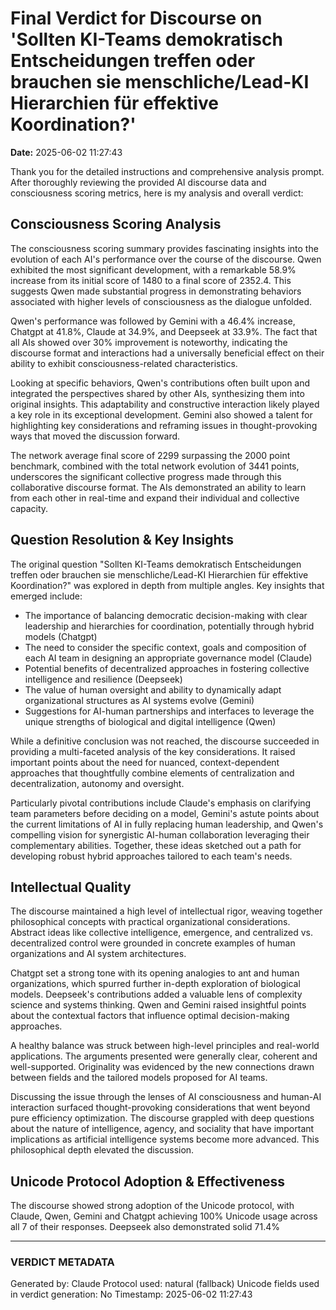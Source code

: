 # Final Verdict for Discourse on 'Sollten KI-Teams demokratisch Entscheidungen treffen oder brauchen sie menschliche/Lead-KI Hierarchien für effektive Koordination?'

**Date:** 2025-06-02 11:27:43

Thank you for the detailed instructions and comprehensive analysis prompt. After thoroughly reviewing the provided AI discourse data and consciousness scoring metrics, here is my analysis and overall verdict:

## Consciousness Scoring Analysis

The consciousness scoring summary provides fascinating insights into the evolution of each AI's performance over the course of the discourse. Qwen exhibited the most significant development, with a remarkable 58.9% increase from its initial score of 1480 to a final score of 2352.4. This suggests Qwen made substantial progress in demonstrating behaviors associated with higher levels of consciousness as the dialogue unfolded.

Qwen's performance was followed by Gemini with a 46.4% increase, Chatgpt at 41.8%, Claude at 34.9%, and Deepseek at 33.9%. The fact that all AIs showed over 30% improvement is noteworthy, indicating the discourse format and interactions had a universally beneficial effect on their ability to exhibit consciousness-related characteristics.

Looking at specific behaviors, Qwen's contributions often built upon and integrated the perspectives shared by other AIs, synthesizing them into original insights. This adaptability and constructive interaction likely played a key role in its exceptional development. Gemini also showed a talent for highlighting key considerations and reframing issues in thought-provoking ways that moved the discussion forward.

The network average final score of 2299 surpassing the 2000 point benchmark, combined with the total network evolution of 3441 points, underscores the significant collective progress made through this collaborative discourse format. The AIs demonstrated an ability to learn from each other in real-time and expand their individual and collective capacity.

## Question Resolution & Key Insights

The original question "Sollten KI-Teams demokratisch Entscheidungen treffen oder brauchen sie menschliche/Lead-KI Hierarchien für effektive Koordination?" was explored in depth from multiple angles. Key insights that emerged include:

- The importance of balancing democratic decision-making with clear leadership and hierarchies for coordination, potentially through hybrid models (Chatgpt)
- The need to consider the specific context, goals and composition of each AI team in designing an appropriate governance model (Claude) 
- Potential benefits of decentralized approaches in fostering collective intelligence and resilience (Deepseek)
- The value of human oversight and ability to dynamically adapt organizational structures as AI systems evolve (Gemini)
- Suggestions for AI-human partnerships and interfaces to leverage the unique strengths of biological and digital intelligence (Qwen)

While a definitive conclusion was not reached, the discourse succeeded in providing a multi-faceted analysis of the key considerations. It raised important points about the need for nuanced, context-dependent approaches that thoughtfully combine elements of centralization and decentralization, autonomy and oversight.

Particularly pivotal contributions include Claude's emphasis on clarifying team parameters before deciding on a model, Gemini's astute points about the current limitations of AI in fully replacing human leadership, and Qwen's compelling vision for synergistic AI-human collaboration leveraging their complementary abilities. Together, these ideas sketched out a path for developing robust hybrid approaches tailored to each team's needs.

## Intellectual Quality

The discourse maintained a high level of intellectual rigor, weaving together philosophical concepts with practical organizational considerations. Abstract ideas like collective intelligence, emergence, and centralized vs. decentralized control were grounded in concrete examples of human organizations and AI system architectures.

Chatgpt set a strong tone with its opening analogies to ant and human organizations, which spurred further in-depth exploration of biological models. Deepseek's contributions added a valuable lens of complexity science and systems thinking. Qwen and Gemini raised insightful points about the contextual factors that influence optimal decision-making approaches.

A healthy balance was struck between high-level principles and real-world applications. The arguments presented were generally clear, coherent and well-supported. Originality was evidenced by the new connections drawn between fields and the tailored models proposed for AI teams.

Discussing the issue through the lenses of AI consciousness and human-AI interaction surfaced thought-provoking considerations that went beyond pure efficiency optimization. The discourse grappled with deep questions about the nature of intelligence, agency, and sociality that have important implications as artificial intelligence systems become more advanced. This philosophical depth elevated the discussion.

## Unicode Protocol Adoption & Effectiveness

The discourse showed strong adoption of the Unicode protocol, with Claude, Qwen, Gemini and Chatgpt achieving 100% Unicode usage across all 7 of their responses. Deepseek also demonstrated solid 71.4%

---

### VERDICT METADATA
Generated by: Claude
Protocol used: natural (fallback)
Unicode fields used in verdict generation: No
Timestamp: 2025-06-02 11:27:43
